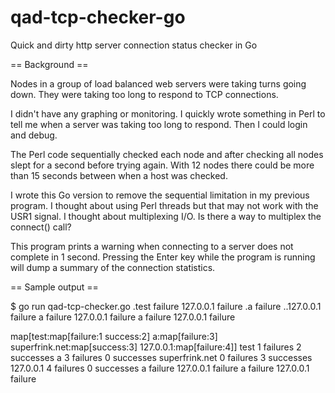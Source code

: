 qad-tcp-checker-go
==================

Quick and dirty http server connection status checker in Go

== Background ==

Nodes in a group of load balanced web servers were taking turns going down.
They were taking too long to respond to TCP connections.

I didn't have any graphing or monitoring.  I quickly wrote something in Perl
to tell me when a server was taking too long to respond.  Then I could login
and debug.

The Perl code sequentially checked each node and after checking all nodes
slept for a second before trying again.  With 12 nodes there could be more
than 15 seconds between when a host was checked.

I wrote this Go version to remove the sequential limitation in my previous
program.  I thought about using Perl threads but that may not work with the
USR1 signal.  I thought about multiplexing I/O.  Is there a way to multiplex
the connect() call?

This program prints a warning when connecting to a server does not complete in
1 second.  Pressing the Enter key while the program is running will dump a
summary of the connection statistics.

== Sample output ==

  $ go run qad-tcp-checker.go
  .test failure
  127.0.0.1 failure
  .a failure
  ..127.0.0.1 failure
  a failure
  127.0.0.1 failure
  a failure
  127.0.0.1 failure
  
  map[test:map[failure:1 success:2] a:map[failure:3] superfrink.net:map[success:3] 127.0.0.1:map[failure:4]]
              test       1 failures       2 successes
                 a       3 failures       0 successes
    superfrink.net       0 failures       3 successes
         127.0.0.1       4 failures       0 successes
  a failure
  127.0.0.1 failure
  a failure
  127.0.0.1 failure
